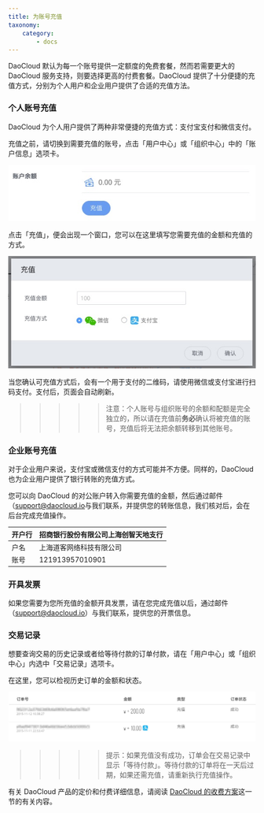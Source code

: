 ```yaml
---
title: 为账号充值
taxonomy:
    category:
        - docs
---
```


<!-- reviewed by fiona -->

DaoCloud 默认为每一个账号提供一定额度的免费套餐，然而若需要更大的 DaoCloud 服务支持，则要选择更高的付费套餐。DaoCloud 提供了十分便捷的充值方式，分别为个人用户和企业用户提供了合适的充值方法。

### 个人账号充值

DaoCloud 为个人用户提供了两种非常便捷的充值方式：支付宝支付和微信支付。 

充值之前，请切换到需要充值的账号，点击「用户中心」或「组织中心」中的「账户信息」选项卡。

![充值](charge-1.jpg)

点击「充值」，便会出现一个窗口，您可以在这里填写您需要充值的金额和充值的方式。

![充值金额与充值方式](account-plan-3.jpg)

当您确认可充值方式后，会有一个用于支付的二维码，请使用微信或支付宝进行扫码支付。支付后，页面会自动刷新。

>>>>> 注意：个人账号与组织账号的余额和配额是完全独立的，所以请在充值前**务必**确认将被充值的账号，充值后将无法把余额转移到其他账号。

### 企业账号充值

对于企业用户来说，支付宝或微信支付的方式可能并不方便。同样的，DaoCloud 也为企业用户提供了银行转账的充值方式。

您可以向 DaoCloud 的对公账户转入你需要充值的金额，然后通过邮件（[support@daocloud.io](mailto:support@daocloud.io)与我们联系，并提供您的转账信息，我们核对后，会在后台完成充值操作。

| 开户行  | 招商银行股份有限公司上海创智天地支行 |
| ---- | ----------------- |
| 户名   | 上海道客网络科技有限公司       |
| 账号   | 121913957010901    |

### 开具发票

如果您需要为您所充值的金额开具发票，请在您完成充值以后，通过邮件（[support@daocloud.io](mailto:support@daocloud.io)）与我们联系，提供您的开票信息。

### 交易记录

想要查询交易的历史记录或者给等待付款的订单付款，请在「用户中心」或「组织中心」内选中「交易记录」选项卡。

在这里，您可以检视历史订单的金额和状态。

![交易记录](check-2.jpg)

>>>>> 提示：如果充值没有成功，订单会在交易记录中显示「等待付款」。等待付款的订单将在一天后过期，如果还需充值，请重新执行充值操作。

有关 DaoCloud 产品的定价和付费详细信息，请阅读 [DaoCloud 的收费方案](../../pricing-plan)这一节的有关内容。
